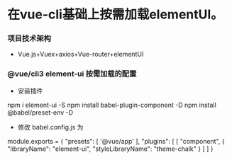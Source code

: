 # 在vue-cli基础上按需加载elementUI。

### 项目技术架构

*   Vue.js+Vuex+axios+Vue-router+elementUI


### @vue/cli3 element-ui 按需加载的配置

* 安装插件

npm i element-ui -S
npm install babel-plugin-component -D
npm install @babel/preset-env -D


* 修改 babel.config.js 为

>
module.exports = {
  "presets": [
    '@vue/app'
  ],
  "plugins": [
    [
      "component",
      {
        "libraryName": "element-ui",
        "styleLibraryName": "theme-chalk"
      }
    ]
  ]
}
